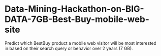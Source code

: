 # Data-Mining-Hackathon-on-BIG-DATA-7GB-Best-Buy-mobile-web-site
Predict which BestBuy product a mobile web visitor will be most interested in based on their search query or behavior over 2 years (7 GB).
